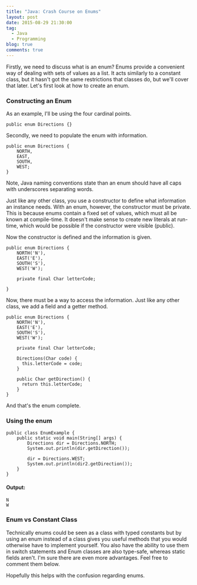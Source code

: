 ```yaml
---
title: "Java: Crash Course on Enums"
layout: post
date: 2015-08-29 21:30:00
tag:
  - Java
  - Programming
blog: true
comments: true
---
```


Firstly, we need to discuss what is an enum? Enums provide a convenient way of dealing with sets of values as a list. It acts similarly to a constant class, but it hasn't got the same restrictions that classes do, but we'll cover that later. Let's first look at how to create an enum.

### Constructing an Enum
As an example, I'll be using the four cardinal points.

~~~~~~
public enum Directions {}
~~~~~~

Secondly, we need to populate the enum with information.

~~~~~~
public enum Directions {
    NORTH,
    EAST,
    SOUTH,
    WEST;
}
~~~~~~

Note, Java naming conventions state than an enum should have all caps with underscores separating words.

Just like any other class, you use a constructor to define what information an instance needs. With an enum, however, the constructor must be private. This is because enums contain a fixed set of values, which must all be known at compile-time. It doesn't make sense to create new literals at run-time, which would be possible if the constructor were visible (public).

Now the constructor is defined and the information is given.

~~~~~~
public enum Directions {
    NORTH('N'),
    EAST('E'),
    SOUTH('S'),
    WEST('W');

    private final Char letterCode;

}
~~~~~~

Now, there must be a way to access the information. Just like any other class, we add a field and a getter method.

~~~~~~
public enum Directions {
    NORTH('N'),
    EAST('E'),
    SOUTH('S'),
    WEST('W');

    private final Char letterCode;

    Directions(Char code) {
      this.letterCode = code;
    }

    public Char getDirection() {
      return this.letterCode;
    }
}
~~~~~~


And that's the enum complete.


### Using the enum

~~~~~~
public class EnumExample {
    public static void main(String[] args) {
    	Directions dir = Directions.NORTH;
    	System.out.println(dir.getDirection());

    	dir = Directions.WEST;
    	System.out.println(dir2.getDirection());
    }
}
~~~~~~


#### Output:

~~~~~~
N
W
~~~~~~

### Enum vs Constant Class

Technically enums could be seen as a class with typed constants but by using an enum instead of a  class gives you useful methods that you would otherwise have to implement yourself. You also have the ability to use them in switch statements and Enum classes are also type-safe, whereas static fields aren't. I'm sure there are even more advantages. Feel free to comment them below.


Hopefully this helps with the confusion regarding enums.
